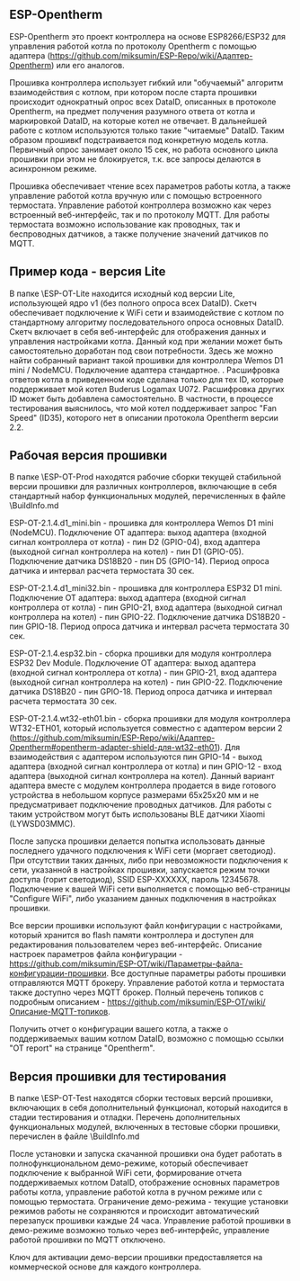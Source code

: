 ## ESP-Opentherm
ESP-Opentherm это проект контроллера на основе ESP8266/ESP32 для управления работой котла по протоколу Opentherm с помощью адаптера (https://github.com/miksumin/ESP-Repo/wiki/Адаптер-Opentherm) или его аналогов. 

Прошивка контроллера использует гибкий или "обучаемый" алгоритм взаимодействия с котлом, при котором после старта прошивки происходит однократный опрос всех DataID, описанных в протоколе Opentherm, на предмет получения разумного ответа от котла и маркировкой DataID, на которые котел не отвечает. В дальнейшей работе с котлом используются только такие "читаемые" DataID. Таким образом прошивкf подстраивается под конкретную модель котла. Первичный опрос занимает около 15 сек, но работа основного цикла прошивки при этом не блокируется, т.к. все запросы делаются в асинхронном режиме. 

Прошивка обеспечивает чтение всех параметров работы котла, а также управление работой котла вручную или с помощью встроенного термостата. Управление работой контроллера возможно как через встроенный веб-интерфейс, так и по протоколу MQTT. Для работы термостата возможно использование как проводных, так и беспроводных датчиков, а также получение значений датчиков по MQTT.

## Пример кода - версия Lite
В папке \ESP-OT-Lite находится исходный код версии Lite, использующей ядро v1 (без полного опроса всех DataID). Скетч обеспечивает подключение к WiFi сети и взаимодействие с котлом по стандартному алгоритму последовательного опроса основных DataID. Скетч включает в себя веб-интерфейс для отображения данных и управления настройками котла. Данный код при желании может быть самостоятельно доработан под свои потребности. Здесь же можно найти собранный вариант такой прошивки для контроллера Wemos D1 mini / NodeMCU. Подключение адаптера стандартное.
. 
Расшифровка ответов котла в приведенном коде сделана только для тех ID, которые поддерживает мой котел Buderus Logamax U072. 
Расшифровка других ID может быть добавлена самостоятельно. В частности, в процессе тестирования выяснилось, что мой котел поддерживает запрос "Fan Speed" (ID35), которого нет в описании протокола Opentherm версии 2.2. 

## Рабочая версия прошивки
В папке \ESP-OT-Prod находятся рабочие сборки текущей стабильной версии прошивки для различных контроллеров, включающие в себя стандартный набор функциональных модулей, перечисленных в файле \BuildInfo.md

ESP-OT-2.1.4.d1_mini.bin - прошивка для контроллера Wemos D1 mini (NodeMCU). Подключение OT адаптера: выход адаптера (входной сигнал контроллера от котла) - пин D2 (GPIO-04), вход адаптера (выходной сигнал контроллера на котел) - пин D1 (GPIO-05). Подключение датчика DS18B20 - пин D5 (GPIO-14). Период опроса датчика и интервал расчета термостата 30 сек.

ESP-OT-2.1.4.d1_mini32.bin - прошивка для контроллера ESP32 D1 mini. Подключение OT адаптера: выход адаптера (входной сигнал контроллера от котла) - пин GPIO-21, вход адаптера (выходной сигнал контроллера на котел) - пин GPIO-22. Подключение датчика DS18B20 - пин GPIO-18. Период опроса датчика и интервал расчета термостата 30 сек.

ESP-OT-2.1.4.esp32.bin - сборка прошивки для модуля контроллера ESP32 Dev Module. Подключение OT адаптера: выход адаптера (входной сигнал контроллера от котла) - пин GPIO-21, вход адаптера (выходной сигнал контроллера на котел) - пин GPIO-22. Подключение датчика DS18B20 - пин GPIO-18. Период опроса датчика и интервал расчета термостата 30 сек.

ESP-OT-2.1.4.wt32-eth01.bin - сборка прошивки для модуля контроллера WT32-ETH01, который используется совместно с адаптером версии 2 (https://github.com/miksumin/ESP-Repo/wiki/Адаптер-Opentherm#opentherm-adapter-shield-для-wt32-eth01). Для взаимодействия с адаптером используются пин GPIO-14 - выход адаптера (входной сигнал контроллера от котла) и пин GPIO-12 - вход адаптера (выходной сигнал контроллера на котел). Данный вариант адаптера вместе с модулем контроллера продается в виде готового устройства в небольшом корпусе размерами 65х25х20 мм и не предусматривает подключение проводных датчиков. Для работы с таким устройством могут быть использованы BLE датчики Xiaomi (LYWSD03MMC).

После запуска прошивки делается попытка использовать данные последнего удачного подключения к WiFi сети (моргает светодиод).
При отсутствии таких данных, либо при невозможности подключения к сети, указанной в настройках прошивки, запускается режим точки доступа (горит светодиод), SSID ESP-XXXXXX, пароль 12345678. Подключение к вашей WiFi сети выполняется с помощью веб-страницы "Configure WiFi", либо указанием данных подключения в настройках прошивки.

Все версии прошивки используют файл конфигурации с настройками, который хранится во flash памяти контроллера и доступен для редактирования пользователем через веб-интерфейс. Описание настроек параметров файла конфигурации - https://github.com/miksumin/ESP-OT/wiki/Параметры-файла-конфигурации-прошивки. Все доступные параметры работы прошивки отправляются MQTT брокеру. Управление работой котла и термостата также доступно через MQTT брокер. Полный перечень топиков с подробным описанием - https://github.com/miksumin/ESP-OT/wiki/Описание-MQTT-топиков.

Получить отчет о конфигурации вашего котла, а также о поддерживаемых вашим котлом DataID, возможно с помощью ссылки "OT report" на странице "Opentherm".

## Версия прошивки для тестирования
В папке \ESP-OT-Test находятся сборки тестовых версий прошивки, включающих в себя дополнительный функционал, который находится в стадии тестирования и отладки. Перечень дополнительных функциональных модулей, включенных в тестовые сборки прошивки, перечислен в файле \BuildInfo.md

После установки и запуска скачанной прошивки она будет работать в полнофункциональном демо-режиме, который обеспечивает подключение к выбранной WiFi сети, формирование отчета поддерживаемых котлом DataID, отображение основных параметров работы котла, управление работой котла в ручном режиме или с помощью термостата. Ограничение демо-режима - текущие установки режимов работы не сохраняются и происходит автоматический перезапуск прошивки каждые 24 часа. Управление работой прошивки в демо-режиме возможно только через веб-интерфейс, управление работой прошивки по MQTT отключено.

Ключ для активации демо-версии прошивки предоставляется на коммерческой основе для каждого контроллера.
